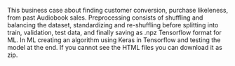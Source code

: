 This business case about finding customer conversion, purchase likeleness, from past Audiobook sales. Preprocessing consists of shuffling and balancing the dataset, standardizing and re-shuffling before splitting into train,  validation, test data, and finally saving as .npz Tensorflow format for ML. In ML creating an algorithm using Keras in Tensorflow and testing the model at the end. If you cannot see the HTML files you can download it as zip.
